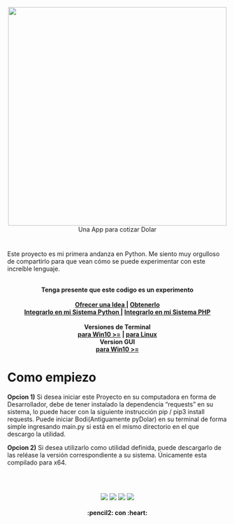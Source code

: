 
<p align="center">
<img width="500" src="https://raw.githubusercontent.com/gusgeek/bodi-dolar-py-app/84f07cf4b21d974374fadaa520e5890291d77125/logo.svg">
  <br>
  Una App para cotizar Dolar
</p>

# 

Este proyecto es mi primera andanza en Python. Me siento muy orgulloso de compartirlo para que vean cómo se puede experimentar con este increíble lenguaje.
<br><br>
  <p align="center">
  <strong>Tenga presente que este codigo es un experimento</strong>
  <br><br>
    <strong>
      <a href="https://github.com/gusgeek/bodi-dolar-py-app/issues/new"> Ofrecer una Idea </a> | 
      <a href="https://github.com/gusgeek/bodi-dolar-py-app/releases/latest"> Obtenerlo </a>
      <br>
      <a href="https://github.com/gusgeek/bodi-dolar-py-lib"> Integrarlo en mi Sistema Python  </a> | 
      <a href="https://github.com/gusgeek/bodi-dolar-php"> Integrarlo en mi Sistema PHP </a>
      <br> <br>
      Versiones de Terminal
      <br>
      <a href="https://github.com/gusgeek/bodi-dolar-py-app/releases/download/0.1/pyDolar-x64-win.exe">para Win10 >=</a> | 
      <a href="https://github.com/gusgeek/bodi-dolar-py-app/releases/download/0.1/pyDolar-x64-linux">para Linux </a>
      <br>
      Version GUI
      <br>
      <a href="https://github.com/gusgeek/bodi-dolar-py-app/releases/download/0.2/maintk.exe">para Win10 >=  </a>
    </strong>
  </p>

# Como empiezo

**Opcion 1)** Si desea iniciar este Proyecto en su computadora en forma de Desarrollador, debe de tener instalado la dependencia “requests” en su sistema, lo puede hacer con la siguiente instrucción pip / pip3 install requests.
Puede iniciar Bodi(Antiguamente pyDolar) en su terminal de forma simple ingresando main.py si está en el mismo directorio en el que descargo la utilidad. 

**Opcion 2)** Si desea utilizarlo como utilidad definida, puede descargarlo de las reléase la versión correspondiente a su sistema. Únicamente esta compilado para x64.

<br><br>
<p align="center">
    <img src="https://img.shields.io/github/downloads/gusgeek/bodi-dolar-py-app/total">  
    <img src="https://img.shields.io/github/v/release/gusgeek/bodi-dolar-py-app">  
    <img src="https://img.shields.io/github/release-date/gusgeek/bodi-dolar-py-app">  
    <img src="https://img.shields.io/github/languages/code-size/gusgeek/bodi-dolar-py-app">
  <br><br>
  <strong>:pencil2: con :heart:</strong>
</p>


